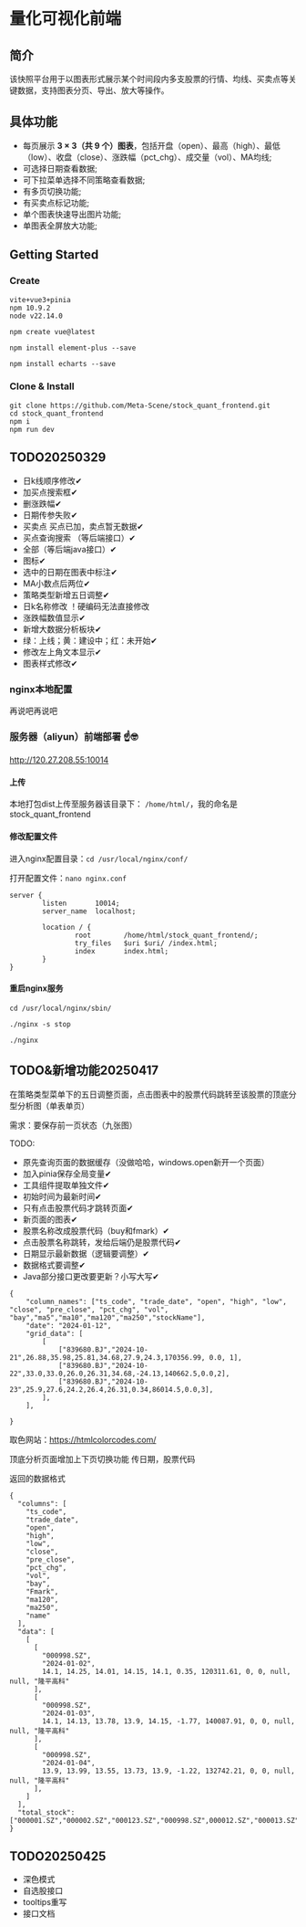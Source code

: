 # 量化可视化前端

## 简介

该快照平台用于以图表形式展示某个时间段内多支股票的行情、均线、买卖点等关键数据，支持图表分页、导出、放大等操作。

## 具体功能

- 每页展示 **3 × 3（共 9 个）图表**，包括开盘（open）、最高（high）、最低（low）、收盘（close）、涨跌幅（pct_chg）、成交量（vol）、MA均线;
- 可选择日期查看数据;
- 可下拉菜单选择不同策略查看数据;
- 有多页切换功能;
- 有买卖点标记功能;
- 单个图表快速导出图片功能;
- 单图表全屏放大功能;

## Getting Started

### Create

```
vite+vue3+pinia
npm 10.9.2
node v22.14.0
```

```
npm create vue@latest

npm install element-plus --save

npm install echarts --save
```

### Clone & Install

```
git clone https://github.com/Meta-Scene/stock_quant_frontend.git
cd stock_quant_frontend
npm i
npm run dev
```

## TODO20250329

- 日k线顺序修改✔
- 加买点搜索框✔
- 删涨跌幅✔
- 日期传参失败✔
- 买卖点 买点已加，卖点暂无数据✔
- 买点查询搜索 （等后端接口）✔
- 全部（等后端java接口）✔
- 图标✔
- 选中的日期在图表中标注✔
- MA小数点后两位✔
- 策略类型新增五日调整✔
- 日k名称修改 ！硬编码无法直接修改
- 涨跌幅数值显示✔
- 新增大数据分析板块✔
- 绿：上线；黄：建设中；红：未开始✔
- 修改左上角文本显示✔
- 图表样式修改✔

### nginx本地配置

再说吧再说吧

### 服务器（aliyun）前端部署 ☝️🤓

http://120.27.208.55:10014

#### 上传

本地打包dist上传至服务器该目录下：
`/home/html/`，我的命名是stock_quant_frontend

#### 修改配置文件

进入nginx配置目录：`cd /usr/local/nginx/conf/`

打开配置文件：`nano nginx.conf`

```
server {
        listen       10014;
        server_name  localhost;

        location / {
                root        /home/html/stock_quant_frontend/;
                try_files   $uri $uri/ /index.html;
                index       index.html;
        }
}
```

#### 重启nginx服务

`cd /usr/local/nginx/sbin/`

`./nginx -s stop`

`./nginx`

## TODO&新增功能20250417

在策略类型菜单下的五日调整页面，点击图表中的股票代码跳转至该股票的顶底分型分析图（单表单页）

需求：要保存前一页状态（九张图）

TODO:

- 原先查询页面的数据缓存（没做哈哈，windows.open新开一个页面）
- 加入pinia保存全局变量✔
- 工具组件提取单独文件✔
- 初始时间为最新时间✔
- 只有点击股票代码才跳转页面✔
- 新页面的图表✔
- 股票名称改成股票代码（buy和fmark）✔
- 点击股票名称跳转，发给后端仍是股票代码✔
- 日期显示最新数据（逻辑要调整）✔
- 数据格式要调整✔
- Java部分接口更改要更新？小写大写✔

```
{
    "column_names": ["ts_code", "trade_date", "open", "high", "low", "close", "pre_close", "pct_chg", "vol", "bay","ma5","ma10","ma120","ma250","stockName"],
    "date": "2024-01-12",
    "grid_data": [
        [
            ["839680.BJ","2024-10-21",26.88,35.98,25.81,34.68,27.9,24.3,170356.99, 0.0, 1],
            ["839680.BJ","2024-10-22",33.0,33.0,26.0,26.31,34.68,-24.13,140662.5,0.0,2],
            ["839680.BJ","2024-10-23",25.9,27.6,24.2,26.4,26.31,0.34,86014.5,0.0,3],
        ],
    ],

}
```

取色网站：https://htmlcolorcodes.com/

顶底分析页面增加上下页切换功能
传日期，股票代码

返回的数据格式

```
{
  "columns": [
    "ts_code",
    "trade_date",
    "open",
    "high",
    "low",
    "close",
    "pre_close",
    "pct_chg",
    "vol",
    "bay",
    "Fmark",
    "ma120",
    "ma250",
    "name"
  ],
  "data": [
    [
      [
        "000998.SZ",
        "2024-01-02",
        14.1, 14.25, 14.01, 14.15, 14.1, 0.35, 120311.61, 0, 0, null, null, "隆平高科"
      ],
      [
        "000998.SZ",
        "2024-01-03",
        14.1, 14.13, 13.78, 13.9, 14.15, -1.77, 140087.91, 0, 0, null, null, "隆平高科"
      ],
      [
        "000998.SZ",
        "2024-01-04",
        13.9, 13.99, 13.55, 13.73, 13.9, -1.22, 132742.21, 0, 0, null, null, "隆平高科"
      ],
    ]
  ],
  "total_stock":["000001.SZ","000002.SZ","000123.SZ","000998.SZ",000012.SZ","000013.SZ","000222.SZ"],
}
```
## TODO20250425
- 深色模式
- 自选股接口
- tooltips重写
- 接口文档